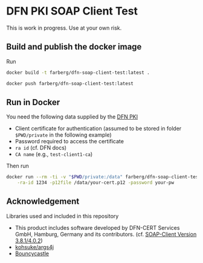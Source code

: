 # DFN PKI SOAP Client Test

This is work in progress. Use at your own risk.

## Build and publish the docker image

Run 

```bash
docker build -t farberg/dfn-soap-client-test:latest .

docker push farberg/dfn-soap-client-test:latest
```

## Run in Docker

You need the following data supplied by the [DFN PKI](https://www.pki.dfn.de/ueberblick-dfn-pki/)
- Client certificate for authentication (assumed to be stored in folder `$PWD/private` in the following example)
- Password required to access the certificate
- `ra id` (cf. DFN docs)
- `CA name` (e.g., `test-client1-ca`)

Then run

```bash
docker run --rm -ti -v "$PWD/private:/data" farberg/dfn-soap-client-test \
	-ra-id 1234 -p12file /data/your-cert.p12 -password your-pw
```

## Acknowledgement

Libraries used and included in this repository
- This product includes software developed by DFN-CERT Services GmbH, Hamburg, Germany and its contributors. (cf. [SOAP-Client Version 3.8.1/4.0.2](https://blog.pki.dfn.de/2019/11/soap-client-version-3-8-1-4-0-2/))
- [kohsuke/args4j](https://github.com/kohsuke/args4j)
- [Bouncycastle](https://www.bouncycastle.org/)

